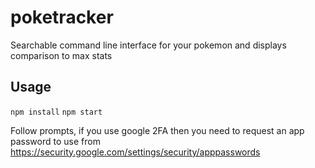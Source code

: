 # poketracker
Searchable command line interface for your pokemon and displays comparison to max stats

## Usage
`npm install`
`npm start`

Follow prompts, if you use google 2FA then you need to request an app password to use from https://security.google.com/settings/security/apppasswords
